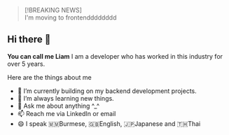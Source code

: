 > [!BREAKING NEWS]  
> I'm moving to frontendddddddd

## Hi there 👋


**You can call me Liam** I am a developer who has worked in this industry for over 5 years. 

Here are the things about me

- 🔭 I’m currently building on my backend development projects.
- 🌱 I’m always learning new things.
- 💬 Ask me about anything ^_^
- 📫 Reach me via LinkedIn or email
- 😄 I speak 🇲🇲Burmese, 🇬🇧English, 🇯🇵Japanese and 🇹🇭Thai

